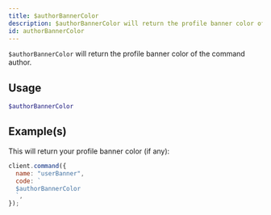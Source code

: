 ```yaml
---
title: $authorBannerColor
description: $authorBannerColor will return the profile banner color of the command author.
id: authorBannerColor
---
```


`$authorBannerColor` will return the profile banner color of the command author.

## Usage

```php
$authorBannerColor
```

## Example(s)

This will return your profile banner color (if any):

```javascript
client.command({
  name: "userBanner",
  code: `
  $authorBannerColor
  `,
});
```

